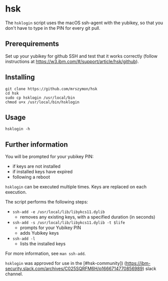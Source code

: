 # hsk

The `hsklogin` script uses the macOS ssh-agent with the yubikey, 
so that you don't have to type in the PIN for every git pull.

## Prerequirements

Set up your yubikey for github SSH and test that it works correctly 
(follow instructions at https://w3.ibm.com/#/support/article/hsk/github).


## Installing

```
git clone https://github.com/mrszymon/hsk
cd hsk
sudo cp hsklogin /usr/local/bin
chmod u+x /usr/local/bin/hsklogin
```

## Usage

```
hsklogin -h
```


## Further information

You will be prompted for your yubikey PIN:
- if keys are not installed
- if installed keys have expired
- following a reboot

`hsklogin` can be executed multiple times. Keys are replaced on each execution.

The script performs the following steps:
- `ssh-add -e /usr/local/lib/libykcs11.dylib`
  - removes any existing keys, with a specified duration (in seconds)
- `ssh-add -s /usr/local/lib/libykcs11.dylib -t $life`
  - prompts for your Yubikey PIN
  - adds Yubikey keys
- `ssh-add -l`
  - lists the installed keys

For more information, see `man ssh-add`.

`hsklogin` was approved for use in the [#hsk-community])
(https://ibm-security.slack.com/archives/C025SQRFM6H/p1666714770856989) 
slack channel.

